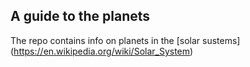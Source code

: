 ## A guide to the planets

The repo contains info on planets in the [solar sustems] (https://en.wikipedia.org/wiki/Solar_System)

